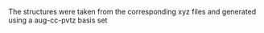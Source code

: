 The structures were taken from the corresponding xyz files and generated
using a aug-cc-pvtz basis set
